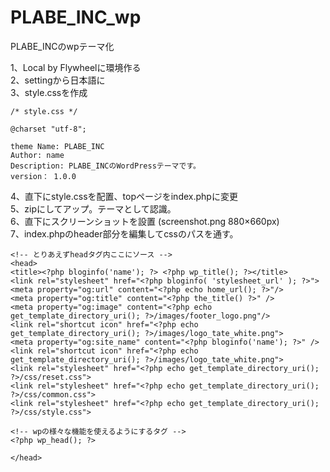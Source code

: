 # PLABE_INC_wp
PLABE_INCのwpテーマ化

1、Local by Flywheelに環境作る <br>
2、settingから日本語に<br>
3、style.cssを作成

```
/* style.css */
	
@charset "utf-8";

theme Name: PLABE_INC
Author: name
Description: PLABE_INCのWordPressテーマです。
version： 1.0.0

```
4、直下にstyle.cssを配置、topページをindex.phpに変更<br>
5、zipにしてアップ。テーマとして認識。<br>
6、直下にスクリーンショットを設置 (screenshot.png  880×660px)<br>
7、index.phpのheader部分を編集してcssのパスを通す。

```
<!-- とりあえずheadタグ内ここにソース -->
<head>
<title><?php bloginfo('name'); ?> <?php wp_title(); ?></title>
<link rel="stylesheet" href="<?php bloginfo( 'stylesheet_url' ); ?>">
<meta property="og:url" content="<?php echo home_url(); ?>"/>
<meta property="og:title" content="<?php the_title() ?>" />
<meta property="og:image" content="<?php echo get_template_directory_uri(); ?>/images/footer_logo.png"/>
<link rel="shortcut icon" href="<?php echo get_template_directory_uri(); ?>/images/logo_tate_white.png">
<meta property="og:site_name" content="<?php bloginfo('name'); ?>" />
<link rel="shortcut icon" href="<?php echo get_template_directory_uri(); ?>/images/logo_tate_white.png">
<link rel="stylesheet" href="<?php echo get_template_directory_uri(); ?>/css/reset.css">
<link rel="stylesheet" href="<?php echo get_template_directory_uri(); ?>/css/common.css">
<link rel="stylesheet" href="<?php echo get_template_directory_uri(); ?>/css/style.css">

<!-- wpの様々な機能を使えるようにするタグ -->
<?php wp_head(); ?>

</head>

```
